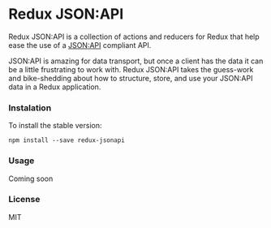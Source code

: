 # Redux JSON:API

Redux JSON:API is a collection of actions and reducers for Redux that help ease the use of a [JSON:API](http://jsonapi.org/) compliant API.

JSON:API is amazing for data transport, but once a client has the data it can be a little frustrating to work with. Redux JSON:API takes the guess-work and bike-shedding about how to structure, store, and use your JSON:API data in a Redux application.

### Instalation

To install the stable version:

```
npm install --save redux-jsonapi
```

### Usage

Coming soon

### License

MIT
